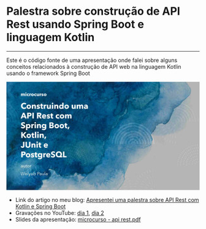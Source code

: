 # Palestra sobre construção de API Rest usando Spring Boot e linguagem Kotlin

---


Este é o código fonte de uma apresentação onde falei sobre alguns conceitos relacionados à construção de API web
na linguagem Kotlin usando o framework Spring Boot

<img src="./cover.jpg"/>

* Link do artigo no meu blog: [Apresentei uma palestra sobre API Rest com Kotlin e Spring Boot](https://welyab.dev/2024/03/06/apresentei-uma-palestra-sobre-api-rest-com-kotlin-e-spring-boot/)
* Gravações no YouTube: [dia 1](https://www.youtube.com/watch?v=1RlwPNxrquo), [dia 2](https://www.youtube.com/watch?v=UjxDpN-wtew)
* Slides da apresentação: [microcurso - api rest.pdf](./microcurso%20-%20api%20rest.pdf)

